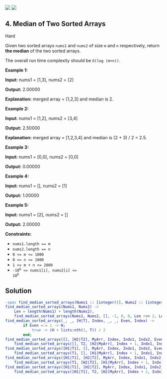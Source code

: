 [![](https://img.shields.io/github/stars/LeetCode-in-Erlang/LeetCode-in-Erlang?label=Stars&style=flat-square)](https://github.com/LeetCode-in-Erlang/LeetCode-in-Erlang)
[![](https://img.shields.io/github/forks/LeetCode-in-Erlang/LeetCode-in-Erlang?label=Fork%20me%20on%20GitHub%20&style=flat-square)](https://github.com/LeetCode-in-Erlang/LeetCode-in-Erlang/fork)

## 4\. Median of Two Sorted Arrays

Hard

Given two sorted arrays `nums1` and `nums2` of size `m` and `n` respectively, return **the median** of the two sorted arrays.

The overall run time complexity should be `O(log (m+n))`.

**Example 1:**

**Input:** nums1 = [1,3], nums2 = [2]

**Output:** 2.00000

**Explanation:** merged array = [1,2,3] and median is 2. 

**Example 2:**

**Input:** nums1 = [1,2], nums2 = [3,4]

**Output:** 2.50000

**Explanation:** merged array = [1,2,3,4] and median is (2 + 3) / 2 = 2.5. 

**Example 3:**

**Input:** nums1 = [0,0], nums2 = [0,0]

**Output:** 0.00000 

**Example 4:**

**Input:** nums1 = [], nums2 = [1]

**Output:** 1.00000 

**Example 5:**

**Input:** nums1 = [2], nums2 = []

**Output:** 2.00000 

**Constraints:**

*   `nums1.length == m`
*   `nums2.length == n`
*   `0 <= m <= 1000`
*   `0 <= n <= 1000`
*   `1 <= m + n <= 2000`
*   <code>-10<sup>6</sup> <= nums1[i], nums2[i] <= 10<sup>6</sup></code>

## Solution

```erlang
-spec find_median_sorted_arrays(Nums1 :: [integer()], Nums2 :: [integer()]) -> float().
find_median_sorted_arrays(Nums1, Nums2) -> 
    Len = length(Nums1) + length(Nums2),
    find_median_sorted_arrays(Nums1, Nums2, [], -1, 0, 0, Len rem 2, Len div 2).
find_median_sorted_arrays(_, _, [H|T], Index, _, _, Even, Index) ->
        if Even =:= 1 -> H;
            true -> (H + lists:nth(1, T)) / 2
        end;
find_median_sorted_arrays([], [H2|T2], MyArr, Index, Indx1, Indx2, Even, Middle) ->
    find_median_sorted_arrays([], T2, [H2|MyArr], Index + 1, Indx1, Indx2 + 1, Even, Middle);
find_median_sorted_arrays([H1|T1], [], MyArr, Index, Indx1, Indx2, Even, Middle) ->
    find_median_sorted_arrays(T1, [], [H1|MyArr], Index + 1, Indx1, Indx2 + 1, Even, Middle);
find_median_sorted_arrays([H1|T1], [H2|T2], MyArr, Index, Indx1, Indx2, Even, Middle) when H1 < H2 -> 
    find_median_sorted_arrays(T1, [H2|T2], [H1|MyArr], Index + 1, Indx1 + 1, Indx2, Even, Middle);
find_median_sorted_arrays([H1|T1], [H2|T2], MyArr, Index, Indx1, Indx2, Even, Middle)-> 
    find_median_sorted_arrays([H1|T1], T2, [H2|MyArr], Index + 1, Indx1, Indx2 + 1, Even, Middle).
```